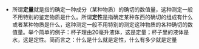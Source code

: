 - 所谓**定量**就是指的确定一种成分（某种物质）的确切的数值量，这种测定一般不用特别的鉴定物质是什么。所谓**定性**是指确定某种东西的确切的组成有什么或者某种物质是什么，这种测定一般不用特别的测定这种物质的各种确切的数值量。举个简单的例子：杯子理由20毫升液体，这是定量；杯子里的液体是水，这是定性。简而言之：什么是什么就是定性，什么有多少就是定量